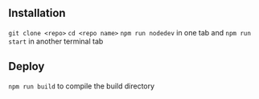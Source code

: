 ## Installation

`git clone <repo>`
`cd <repo name>`
`npm run nodedev` in one tab and `npm run start` in another terminal tab

## Deploy
`npm run build` to compile the build directory
